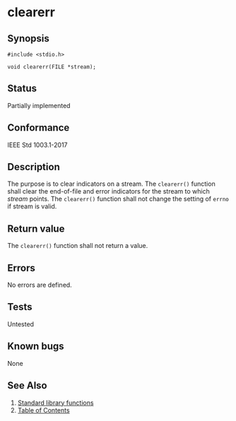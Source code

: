 # clearerr

## Synopsis

`#include <stdio.h>`</br>

`void clearerr(FILE *stream);`</br>

## Status

Partially implemented

## Conformance

IEEE Std 1003.1-2017

## Description

The purpose is to clear indicators on a stream. The `clearerr()` function shall clear the end-of-file and error
indicators for the stream to which _stream_ points.
The `clearerr()` function shall not change the setting of `errno` if stream is valid.

## Return value

The `clearerr()` function shall not return a value.

## Errors

No errors are defined.

## Tests

Untested

## Known bugs

None

## See Also

1. [Standard library functions](../README.md)
2. [Table of Contents](../../../README.md)
